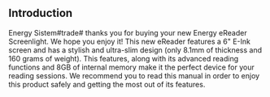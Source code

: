 ## Introduction
Energy Sistem#trade# thanks you for buying your new Energy eReader Screenlight. We hope you enjoy it! This new eReader features a 6" E-Ink screen and has a stylish and ultra-slim design (only 8.1mm of thickness and 160 grams of weight). This features, along with its advanced reading functions and 8GB of internal memory make it the perfect device for your reading sessions. We recommend you to read this manual in order to enjoy this product safely and getting the most out of its features.
